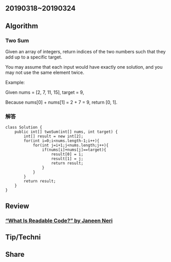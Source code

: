 ## 20190318~20190324
## Algorithm
### Two Sum
Given an array of integers, return indices of the two numbers such that they add up to a specific target.

You may assume that each input would have exactly one solution, and you may not use the same element twice.

Example:

Given nums = [2, 7, 11, 15], target = 9,

Because nums[0] + nums[1] = 2 + 7 = 9,
return [0, 1].  
### 解答
```
class Solution {
    public int[] twoSum(int[] nums, int target) {
        int[] result = new int[2];
        for(int i=0;i<nums.length-1;i++){
            for(int j=i+1;j<nums.length;j++){
                if(nums[i]+nums[j]==target){
                    result[0] = i;
                    result[1] = j;
                    return result;
                }
            }
        }
        return result;
    }
}
```
## Review
### [“What Is Readable Code?” by Janeen Neri](https://link.medium.com/onaP1C6y9U)

## Tip/Techni


## Share